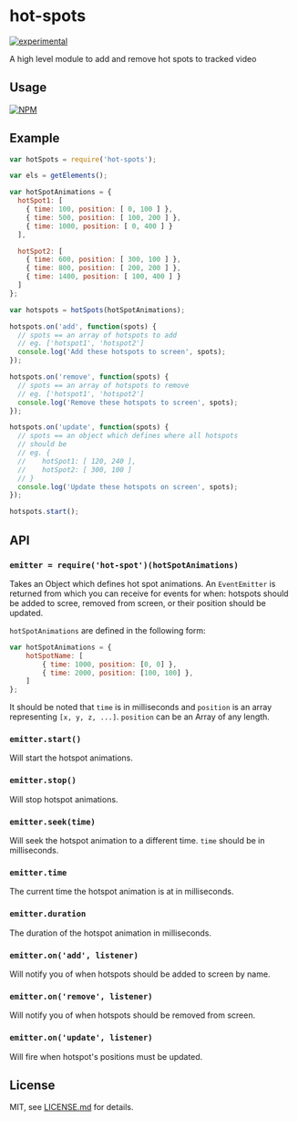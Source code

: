 # hot-spots

[![experimental](http://badges.github.io/stability-badges/dist/experimental.svg)](http://github.com/badges/stability-badges)

A high level module to add and remove hot spots to tracked video

## Usage

[![NPM](https://nodei.co/npm/hot-spots.png)](https://www.npmjs.com/package/hot-spots)

## Example
```javascript
var hotSpots = require('hot-spots');

var els = getElements();

var hotSpotAnimations = {
  hotSpot1: [
    { time: 100, position: [ 0, 100 ] },
    { time: 500, position: [ 100, 200 ] },
    { time: 1000, position: [ 0, 400 ] }
  ],

  hotSpot2: [
    { time: 600, position: [ 300, 100 ] },
    { time: 800, position: [ 200, 200 ] },
    { time: 1400, position: [ 100, 400 ] }
  ]
};

var hotspots = hotSpots(hotSpotAnimations);

hotspots.on('add', function(spots) {
  // spots == an array of hotspots to add
  // eg. ['hotspot1', 'hotspot2']
  console.log('Add these hotspots to screen', spots);
});

hotspots.on('remove', function(spots) {
  // spots == an array of hotspots to remove
  // eg. ['hotspot1', 'hotspot2']
  console.log('Remove these hotspots to screen', spots);
});

hotspots.on('update', function(spots) {
  // spots == an object which defines where all hotspots
  // should be
  // eg. {
  //    hotSpot1: [ 120, 240 ],
  //    hotSpot2: [ 300, 100 ]
  // }
  console.log('Update these hotspots on screen', spots);
});

hotspots.start();
```

## API

### `emitter = require('hot-spot')(hotSpotAnimations)`

Takes an Object which defines hot spot animations. An `EventEmitter` is returned from which you can receive for events for when: hotspots should be added to scree, removed from screen, or their position should be updated.

`hotSpotAnimations` are defined in the following form: 
```javascript
var hotSpotAnimations = {
    hotSpotName: [
        { time: 1000, position: [0, 0] },
        { time: 2000, position: [100, 100] },
    ]
};
```

It should be noted that `time` is in milliseconds and `position` is an array representing `[x, y, z, ...]`. `position` can be an Array of any length.

### `emitter.start()`

Will start the hotspot animations.

### `emitter.stop()`

Will stop hotspot animations.

### `emitter.seek(time)`

Will seek the hotspot animation to a different time. `time` should be in milliseconds.

### `emitter.time` 

The current time the hotspot animation is at in milliseconds.

### `emitter.duration`

The duration of the hotspot animation in milliseconds.

### `emitter.on('add', listener)`

Will notify you of when hotspots should be added to screen by name.

### `emitter.on('remove', listener)`

Will notify you of when hotspots should be removed from screen.

### `emitter.on('update', listener)`

Will fire when hotspot's positions must be updated.


## License

MIT, see [LICENSE.md](http://github.com/mikkoh/hot-spots/blob/master/LICENSE.md) for details.
